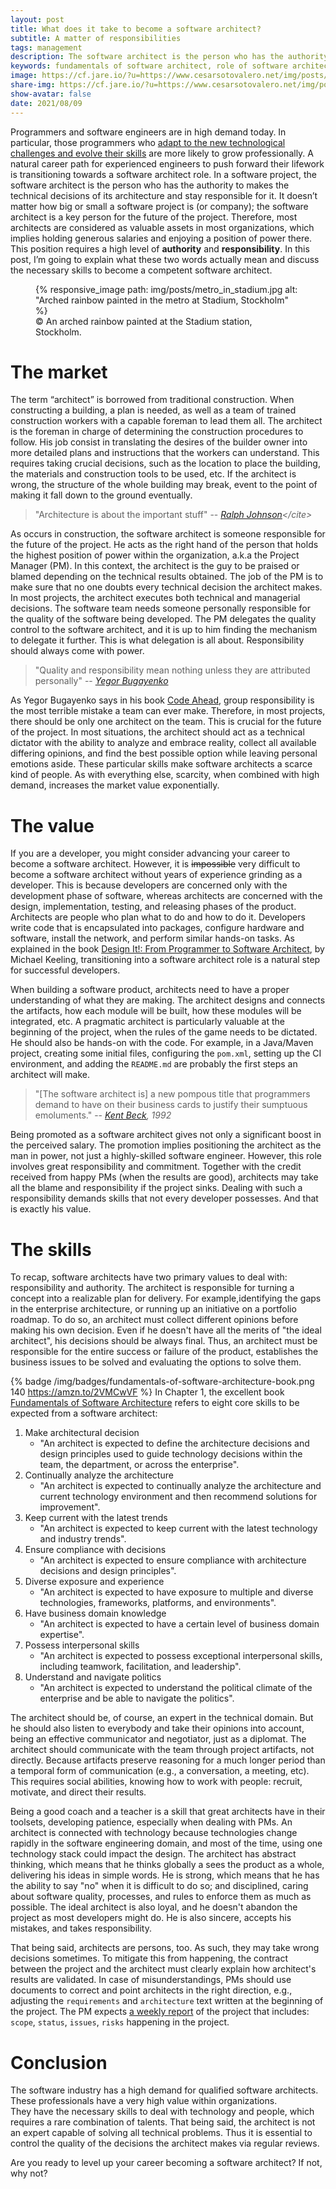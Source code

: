 ```yaml
---
layout: post
title: What does it take to become a software architect?
subtitle: A matter of responsibilities
tags: management
description: The software architect is the person who has the authority to makes the technical decisions regarding the architecture of a software project and stay responsible for it. This position requires a high level of authority and responsibility. This post explains what these two words actually mean and discusses the necessary skills to become a competent software architect.
keywords: fundamentals of software architect, role of software architect, software architect, software architect job description, software architect salary, what software architect is for
image: https://cf.jare.io/?u=https://www.cesarsotovalero.net/img/posts/metro_in_stadium_cover.jpg
share-img: https://cf.jare.io/?u=https://www.cesarsotovalero.net/img/posts/metro_in_stadium_cover.jpg
show-avatar: false
date: 2021/08/09
---
```


Programmers and software engineers are in high demand today.
In particular, those programmers who [adapt to the new technological challenges and evolve their skills](https://www.cesarsotovalero.net/blog/hermit-programmers-are-dead.html) are more likely to grow professionally.
A natural career path for experienced engineers to push forward their lifework is transitioning towards a software architect role.
In a software project, the software architect is the person who has the authority to makes the technical decisions of its architecture and stay responsible for it.
It doesn’t matter how big or small a software project is (or company); the software architect is a key person for the future of the project. 
Therefore, most architects are considered as valuable assets in most organizations, which implies holding generous salaries and enjoying a position of power there. 
This position requires a high level of **authority** and **responsibility**.
In this post, I’m going to explain what these two words actually mean and discuss the necessary skills to become a competent software architect.

<figure class="jb_picture">
  {% responsive_image path: img/posts/metro_in_stadium.jpg alt: "Arched rainbow painted in the metro at Stadium, Stockholm" %}
  <figcaption class="stroke">
    &#169; An arched rainbow painted at the Stadium station, Stockholm. 
    </figcaption>
</figure>

# The market 

The term “architect” is borrowed from traditional construction. 
When constructing a building, a plan is needed, as well as a team of trained construction workers with a capable foreman to lead them all. 
The architect is the foreman in charge of determining the construction procedures to follow. 
His job consist in translating the desires of the builder owner into more detailed plans and instructions that the workers can understand. 
This requires taking crucial decisions, such as the location to place the building, the materials and construction tools to be used, etc. 
If the architect is wrong, the structure of the whole building may break, event to the point of making it fall down to the ground eventually.

> "Architecture is about the important stuff" -- <cite>[Ralph Johnson](https://en.wikipedia.org/wiki/Ralph_Johnson_(computer_scientist))</cite>

As occurs in construction, the software architect is someone responsible for the future of the project.
He acts as the right hand of the person that holds the highest position of power within the organization, a.k.a the Project Manager (PM).
In this context, the architect is the guy to be praised or blamed depending on the technical results obtained.
The job of the PM is to make sure that no one doubts every technical decision the architect makes.
In most projects, the architect executes both technical and managerial decisions.
The software team needs someone personally responsible for the quality of the software being developed.
The PM delegates the quality control to the software architect, and it is up to him finding the mechanism to delegate it further.
This is what delegation is all about. Responsibility should always come with power.

> "Quality and responsibility mean nothing unless they are attributed personally" -- <cite>[Yegor Bugayenko](https://www.yegor256.com)</cite>

As Yegor Bugayenko says in his book [Code Ahead](https://amzn.to/3g44mUw), group responsibility is the most terrible mistake a team can ever make.
Therefore, in most projects, there should be only one architect on the team.
This is crucial for the future of the project.
In most situations, the architect should act as a technical dictator with the ability to analyze and embrace reality, collect all available differing opinions, and find the best possible option while leaving personal emotions aside.
These particular skills make software architects a scarce kind of people.
As with everything else, scarcity, when combined with high demand, increases the market value exponentially.

# The value

If you are a developer, you might consider advancing your career to become a software architect.
However, it is ~~impossible~~ very difficult to become a software architect without years of experience grinding as a developer.
This is because developers are concerned only with the development phase of software, whereas architects are concerned with the design, implementation, testing, and releasing phases of the product.
Architects are people who plan what to do and how to do it.
Developers write code that is encapsulated into packages, configure hardware and software, install the network, and perform similar hands-on tasks.
As explained in the book [Design It!: From Programmer to Software Architect](https://amzn.to/3lWMija), by Michael Keeling, transitioning into a software architect role is a natural step for successful developers.

When building a software product, architects need to have a proper understanding of what they are making.
The architect designs and connects the artifacts, how each module will be built, how these modules will be integrated, etc.
A pragmatic architect is particularly valuable at the beginning of the project, when the rules of the game needs to be dictated.
He should also be hands-on with the code.
For example, in a Java/Maven project, creating some initial files, configuring the `pom.xml`, setting up the CI environment, and adding the `README.md` are probably the first steps an architect will make. 

> "[The software architect is] a new pompous title that programmers demand to have on their business cards to justify their sumptuous emoluments." -- <cite>[Kent Beck](https://en.wikipedia.org/wiki/Kent_Beck), 1992</cite>

Being promoted as a software architect gives not only a significant boost in the perceived salary.
The promotion implies positioning the architect as the man in power, not just a highly-skilled software engineer.
However, this role involves great responsibility and commitment.
Together with the credit received from happy PMs (when the results are good), architects may take all the blame and responsibility if the project sinks.
Dealing with such a responsibility demands skills that not every developer possesses.
And that is exactly his value.

# The skills

To recap, software architects have two primary values to deal with: responsibility and authority.
The architect is responsible for turning a concept into a realizable plan for delivery.
For example,identifying the gaps in the enterprise architecture, or running up an initiative on a portfolio roadmap.
To do so, an architect must collect different opinions before making his own decision.
Even if he doesn't have all the merits of "the ideal architect", his decisions should be always final.
Thus, an architect must be responsible for the entire success or failure of the product, establishes the business issues to be solved and evaluating the options to solve them.

{% badge /img/badges/fundamentals-of-software-architecture-book.png 140 https://amzn.to/2VMCwVF %}
In Chapter 1, the excellent book [Fundamentals of Software Architecture](https://amzn.to/2VMCwVF) refers to eight core skills to be expected from a software architect:

1. Make architectural decision
   - "An architect is expected to define the architecture decisions and design principles used to guide technology decisions within the team, the department, or across the enterprise".
2. Continually analyze the architecture
   - "An architect is expected to continually analyze the architecture and current technology environment and then recommend solutions for improvement".
3. Keep current with the latest trends
   - "An architect is expected to keep current with the latest technology and industry trends".
4. Ensure compliance with decisions
   - "An architect is expected to ensure compliance with architecture decisions and design principles".
5. Diverse exposure and experience
   - "An architect is expected to have exposure to multiple and diverse technologies, frameworks, platforms, and environments".
6. Have business domain knowledge
   - "An architect is expected to have a certain level of business domain expertise".
7. Possess interpersonal skills
   - "An architect is expected to possess exceptional interpersonal skills, including teamwork, facilitation, and leadership".
8. Understand and navigate politics
   - "An architect is expected to understand the political climate of the enterprise and be able to navigate the politics".

The architect should be, of course, an expert in the technical domain.
But he should also listen to everybody and take their opinions into account, being an effective communicator and negotiator, just as a diplomat.
The architect should communicate with the team through project artifacts, not directly.
Because artifacts preserve reasoning for a much longer period than a temporal form of communication (e.g., a conversation, a meeting, etc).
This requires social abilities, knowing how to work with people: recruit, motivate, and direct their results.

Being a good coach and a teacher is a skill that great architects have in their toolsets, developing patience, especially when dealing with PMs.
An architect is connected with technology because technologies change rapidly in the software engineering domain, and most of the time, using one technology stack could impact the design.
The architect has abstract thinking, which means that he thinks globally a sees the product as a whole, delivering his ideas in simple words.
He is strong, which means that he has the ability to say "no" when it is difficult to do so; and disciplined, caring about software quality, processes, and rules to enforce them as much as possible.
The ideal architect is also loyal, and he doesn't abandon the project as most developers might do.
He is also sincere, accepts his mistakes, and takes responsibility.

That being said, architects are persons, too. 
As such, they may take wrong decisions sometimes.
To mitigate this from happening, the contract between the project and the architect must clearly explain how architect's results are validated.
In case of misunderstandings, PMs should use documents to correct and point architects in the right direction, e.g., adjusting the `requirements` and `architecture` text written at the beginning of the project.
The PM expects [a weekly report](https://www.yegor256.com/2015/05/11/software-architect-responsibilities.html) of the project that includes: `scope`, `status`, `issues`, `risks` happening in the project.

# Conclusion 

The software industry has a high demand for qualified software architects.
These professionals have a very high value within organizations.  
They have the necessary skills to deal with technology and people, which requires a rare combination of talents.
That being said, the architect is not an expert capable of solving all technical problems. Thus it is essential to control the quality of the decisions the architect makes via regular reviews.

Are you ready to level up your career becoming a software architect? If not, why not?
